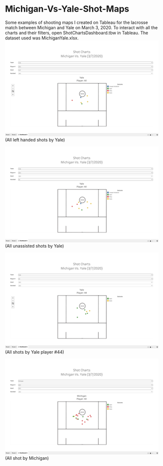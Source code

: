 # Michigan-Vs-Yale-Shot-Maps
Some examples of shooting maps I created on Tableau for the lacrosse match between Michigan and Yale on March 3, 2020.
To interact with all the charts and their filters, open ShotChartsDashboard.tbw in Tableau. The dataset used was MichiganYale.xlsx.
![Map 1](./ShotChartImages/Map1.png)
(All left handed shots by Yale)


![Map 2](./ShotChartImages/Map2.png)
(All unassisted shots by Yale)


![Map 3](./ShotChartImages/Map3.png)
(All shots by Yale player #44)


![Map 4](./ShotChartImages/Map4.png)
(All shot by Michigan)
